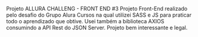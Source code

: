 Projeto ALLURA CHALLENG - FRONT END #3
Projeto Front-End realizado pelo desafio do Grupo Alura Cursos na qual utilizei SASS e JS para praticar todo o aprendizado que obtive. Usei também a biblioteca AXIOS consumindo a API Rest do JSON Server.
Projeto bem interessante e legal.